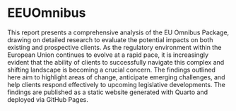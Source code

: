 # EEUOmnibus

This report presents a comprehensive analysis of the EU Omnibus Package, drawing on detailed research to evaluate the potential impacts on both existing and prospective clients. As the regulatory environment within the European Union continues to evolve at a rapid pace, it is increasingly evident that the ability of clients to successfully navigate this complex and shifting landscape is becoming a crucial concern. The findings outlined here aim to highlight areas of change, anticipate emerging challenges, and help clients respond effectively to upcoming legislative developments. The findings are published as a static website generated with Quarto and deployed via GitHub Pages.
